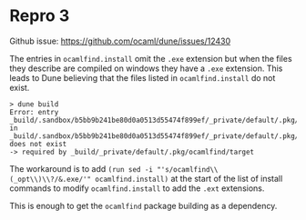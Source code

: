 # Repro 3

Github issue: https://github.com/ocaml/dune/issues/12430

The entries in `ocamlfind.install` omit the `.exe` extension but when the files
they describe are compiled on windows they have a `.exe` extension. This leads
to Dune believing that the files listed in `ocamlfind.install` do not exist.

```
> dune build
Error: entry
_build/.sandbox/b5bb9b241be80d0a0513d55474f899ef/_private/default/.pkg/ocamlfind/source/src/findlib/ocamlfind
in
_build/.sandbox/b5bb9b241be80d0a0513d55474f899ef/_private/default/.pkg/ocamlfind/source/ocamlfind.install
does not exist
-> required by _build/_private/default/.pkg/ocamlfind/target
```

The workaround is to add `(run sed -i "'s/ocamlfind\\(_opt\\)\\?/&.exe/'" ocamlfind.install)`
at the start of the list of install commands to modify `ocamlfind.install` to
add the `.ext` extensions.

This is enough to get the `ocamlfind` package building as a dependency.

